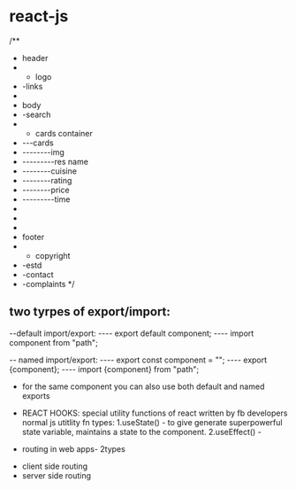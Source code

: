 # react-js

/**
 * header
 * - logo
 * -links
 * 
 * body
 * -search
 * - cards container
 *  ---cards
 * --------img
 * ---------res name
 * --------cuisine
 * --------rating
 * --------price
 * ---------time
 * 
 * 
 * 
 * footer
 * - copyright
 * -estd
 * -contact
 * -complaints
*/



two tyrpes of export/import:
----------------------------


--default import/export:
---- export default component;
---- import component from "path";

-- named import/export:
---- export const component = "";
---- export {component};
---- import {component} from "path";

* for the same component you can also use both default and named exports

* REACT HOOKS:
special utility functions of react written by fb developers
normal js utitlity fn
types:
1.useState() - to give generate superpowerful state variable, maintains a  state to the component.
2.useEffect() -  

* routing in web apps- 2types
- client side routing
- server side routing 
